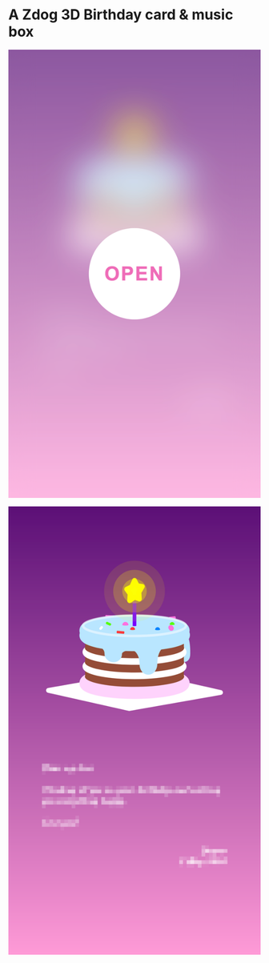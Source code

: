  # A Zdog 3D Birthday card & music box

[DEMO]: http://namti.me/guesswhatisthis

![1](screenshots/1.png)

![2](screenshots/2.png)
